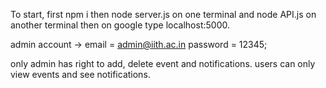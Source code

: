 To start, first npm i then node server.js on one terminal and node API.js on another terminal then on google type localhost:5000.

admin account -> email = admin@iith.ac.in password = 12345;

only admin has right to add, delete event and notifications. users can only view events and see notifications.
